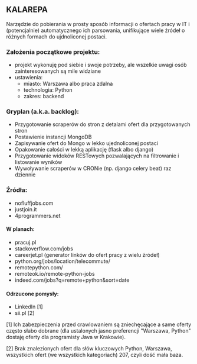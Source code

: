 ## KALAREPA

Narzędzie do pobierania w prosty sposób informacji o ofertach pracy w IT i (potencjalnie) automatycznego ich parsowania, unifikujące wiele źródeł o różnych formach do ujdnoliconej postaci.

### Założenia początkowe projektu:
* projekt wykonuję pod siebie i swoje potrzeby, ale wszelkie uwagi osób zainteresowanych są mile widziane
* ustawienia:
    * miasto: Warszawa albo praca zdalna
    * technologia: Python
    * zakres: backend

### Gryplan (a.k.a. backlog):
* Przygotowanie scraperów do stron z detalami ofert dla przygotowanych stron
* Postawienie instancji MongoDB
* Zapisywanie ofert do Mongo w lekko ujednoliconej postaci
* Opakowanie całości w lekką aplikację (flask albo django)
* Przygotowanie widoków RESTowych pozwalających na filtrowanie i listowanie wyników
* Wywoływanie scraperów w CRONie (np. django celery beat) raz dziennie

### Źródła:

* nofluffjobs.com
* justjoin.it
* 4programmers.net

#### W planach:

* pracuj.pl
* stackoverflow.com/jobs
* careerjet.pl (generator linków do ofert pracy z wielu źródeł)
* python.org/jobs/location/telecommute/
* remotepython.com/
* remoteok.io/remote-python-jobs
* indeed.com/jobs?q=remote+python&sort=date

#### Odrzucone pomysły:

* LinkedIn [1]
* sii.pl [2]

[1] Ich zabezpieczenia przed crawlowaniem są zniechęcające a same oferty często słabo dobrane (dla ustalonych jasno preferencji "Warszawa, Python" dostaję oferty dla programisty Java w Krakowie).

[2] Brak znalezionych ofert dla słów kluczowych Python, Warszawa, wszystkich ofert (we wszystkich kategoriach) 207, czyli dość mała baza.
